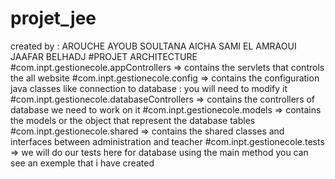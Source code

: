 # projet_jee
created by :
	AROUCHE AYOUB
	SOULTANA AICHA
	SAMI EL AMRAOUI
	JAAFAR BELHADJ
#PROJET ARCHITECTURE
	#com.inpt.gestionecole.appControllers
		=> contains the servlets that controls the all website
	#com.inpt.gestionecole.config 
		=> contains the configuration java classes like connection to database : you will need to modify it 
	#com.inpt.gestionecole.databaseControllers
		=> contains the controllers of database we need to work on it 
	#com.inpt.gestionecole.models 
		=> contains the models or the object that represent the database tables
	#com.inpt.gestionecole.shared
		=> contains the shared classes and interfaces between administration and teacher
	#com.inpt.gestionecole.tests
		=> we will do our tests here for database using the main method you can see an exemple that i have created